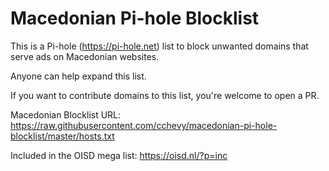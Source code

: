 # Macedonian Pi-hole Blocklist

This is a Pi-hole (https://pi-hole.net) list to block unwanted domains that serve ads on Macedonian websites.

Anyone can help expand this list.  

If you want to contribute domains to this list, you're welcome to open a PR.

Macedonian Blocklist URL: https://raw.githubusercontent.com/cchevy/macedonian-pi-hole-blocklist/master/hosts.txt

Included in the OISD mega list: https://oisd.nl/?p=inc
